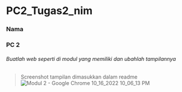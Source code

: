 # PC2_Tugas2_nim
### Nama
### PC 2


###### Buatlah web seperti di modul yang memiliki dan ubahlah tampilannya 
> Screenshot tampilan dimasukkan dalam readme
![Modul 2 - Google Chrome 10_16_2022 10_06_13 PM](https://user-images.githubusercontent.com/86070778/196043157-b956e8f9-6173-467d-9834-c55396046030.png)
